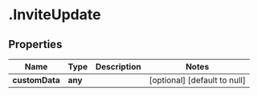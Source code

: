 # .InviteUpdate

## Properties
Name | Type | Description | Notes
------------ | ------------- | ------------- | -------------
**customData** | **any** |  | [optional] [default to null]


